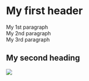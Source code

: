 <html>
<body>
  <h1>My first header</h1>
  <p1>My 1st paragraph</p1>
  <br>
  <p2>My 2nd paragraph</p2>
  <br>
  <p3>My 3rd paragraph</p3>
  <br>
  <h2>My second heading</h2>
  <img src="../images/html5.png">
</body>
</html>
